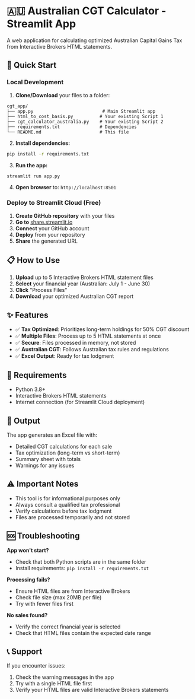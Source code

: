 # 🇦🇺 Australian CGT Calculator - Streamlit App

A web application for calculating optimized Australian Capital Gains Tax from Interactive Brokers HTML statements.

## 🚀 Quick Start

### Local Development

1. **Clone/Download** your files to a folder:
```
cgt_app/
├── app.py                          # Main Streamlit app
├── html_to_cost_basis.py          # Your existing Script 1
├── cgt_calculator_australia.py    # Your existing Script 2
├── requirements.txt               # Dependencies
└── README.md                      # This file
```

2. **Install dependencies:**
```bash
pip install -r requirements.txt
```

3. **Run the app:**
```bash
streamlit run app.py
```

4. **Open browser** to: `http://localhost:8501`

### Deploy to Streamlit Cloud (Free)

1. **Create GitHub repository** with your files
2. **Go to** [share.streamlit.io](https://share.streamlit.io)
3. **Connect** your GitHub account
4. **Deploy** from your repository
5. **Share** the generated URL

## 📋 How to Use

1. **Upload** up to 5 Interactive Brokers HTML statement files
2. **Select** your financial year (Australian: July 1 - June 30)
3. **Click** "Process Files" 
4. **Download** your optimized Australian CGT report

## ✨ Features

- ✅ **Tax Optimized**: Prioritizes long-term holdings for 50% CGT discount
- ✅ **Multiple Files**: Process up to 5 HTML statements at once
- ✅ **Secure**: Files processed in memory, not stored
- ✅ **Australian CGT**: Follows Australian tax rules and regulations
- ✅ **Excel Output**: Ready for tax lodgment

## 🔧 Requirements

- Python 3.8+
- Interactive Brokers HTML statements
- Internet connection (for Streamlit Cloud deployment)

## 📄 Output

The app generates an Excel file with:
- Detailed CGT calculations for each sale
- Tax optimization (long-term vs short-term)
- Summary sheet with totals
- Warnings for any issues

## ⚠️ Important Notes

- This tool is for informational purposes only
- Always consult a qualified tax professional
- Verify calculations before tax lodgment
- Files are processed temporarily and not stored

## 🆘 Troubleshooting

**App won't start?**
- Check that both Python scripts are in the same folder
- Install requirements: `pip install -r requirements.txt`

**Processing fails?**
- Ensure HTML files are from Interactive Brokers
- Check file size (max 20MB per file)
- Try with fewer files first

**No sales found?**
- Verify the correct financial year is selected
- Check that HTML files contain the expected date range

## 📞 Support

If you encounter issues:
1. Check the warning messages in the app
2. Try with a single HTML file first
3. Verify your HTML files are valid Interactive Brokers statements